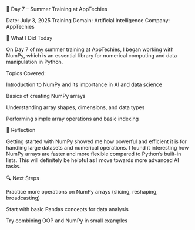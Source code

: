 📅 Day 7 – Summer Training at AppTechies

Date: July 3, 2025
Training Domain: Artificial Intelligence
Company: AppTechies

🧠 What I Did Today

On Day 7 of my summer training at AppTechies, I began working with NumPy, which is an essential library for numerical computing and data manipulation in Python.

Topics Covered:

Introduction to NumPy and its importance in AI and data science

Basics of creating NumPy arrays

Understanding array shapes, dimensions, and data types

Performing simple array operations and basic indexing


📝 Reflection

Getting started with NumPy showed me how powerful and efficient it is for handling large datasets and numerical operations. I found it interesting how NumPy arrays are faster and more flexible compared to Python’s built-in lists. This will definitely be helpful as I move towards more advanced AI tasks.

🔍 Next Steps

Practice more operations on NumPy arrays (slicing, reshaping, broadcasting)

Start with basic Pandas concepts for data analysis

Try combining OOP and NumPy in small examples
